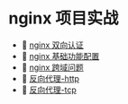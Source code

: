 # nginx 项目实战

* 📄 [nginx 双向认证](siyuan://blocks/20231110105237-8uzmy1l)
* 📄 [nginx 基础功能配置](siyuan://blocks/20231110105237-a779ski)
* 📄 [nginx 跨域问题](siyuan://blocks/20240321203341-ncktrie)
* 📄 [反向代理-http](siyuan://blocks/20231110105237-x20efse)
* 📄 [反向代理-tcp](siyuan://blocks/20231110105237-yyxt7uz)

‍

‍
